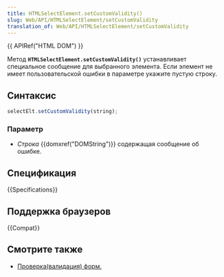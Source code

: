 ```yaml
---
title: HTMLSelectElement.setCustomValidity()
slug: Web/API/HTMLSelectElement/setCustomValidity
translation_of: Web/API/HTMLSelectElement/setCustomValidity
---
```


{{ APIRef("HTML DOM") }}

Метод **`HTMLSelectElement.setCustomValidity()`** устанавливает специальное сообщение для выбранного элемента. Если элемент не имеет пользовательской ошибки в параметре укажите пустую строку.

## Синтаксис

```js
selectElt.setCustomValidity(string);
```

### Параметр

- _Строка_ {{domxref("DOMString")}} содержащая сообщение об ошибке.

## Спецификация

{{Specifications}}

## Поддержка браузеров

{{Compat}}

## Смотрите также

- [Проверка(валидация) форм.](/ru/docs/Web/Guide/HTML/HTML5/Constraint_validation)
